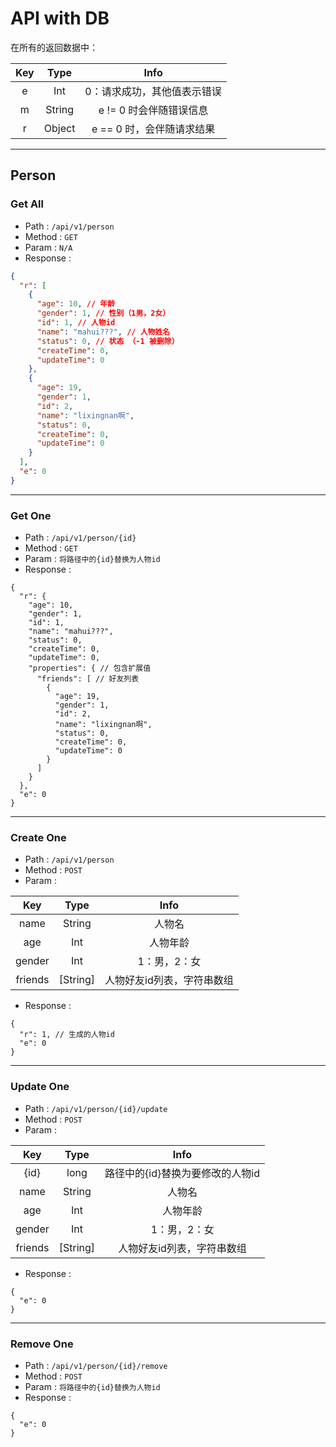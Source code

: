 # API with DB

在所有的返回数据中：

|Key|Type|Info|
|:-:|:-:|:-:|
|e|Int|0：请求成功，其他值表示错误|
|m|String|e != 0 时会伴随错误信息|
|r|Object|e == 0 时，会伴随请求结果|

---

## Person

### Get All

- Path : `/api/v1/person`
- Method : `GET`
- Param : `N/A`
- Response :

```JSON
{
  "r": [
    {
      "age": 10, // 年龄
      "gender": 1, // 性别（1男，2女）
      "id": 1, // 人物id
      "name": "mahui???", // 人物姓名
      "status": 0, // 状态 （-1 被删除）
      "createTime": 0,
      "updateTime": 0
    },
    {
      "age": 19,
      "gender": 1,
      "id": 2,
      "name": "lixingnan啊",
      "status": 0,
      "createTime": 0,
      "updateTime": 0
    }
  ],
  "e": 0
}
```

---

### Get One

- Path : `/api/v1/person/{id}`
- Method : `GET`
- Param : `将路径中的{id}替换为人物id`
- Response :

```
{
  "r": {
    "age": 10,
    "gender": 1,
    "id": 1,
    "name": "mahui???",
    "status": 0,
    "createTime": 0,
    "updateTime": 0,
    "properties": { // 包含扩展值
      "friends": [ // 好友列表
        {
          "age": 19,
          "gender": 1,
          "id": 2,
          "name": "lixingnan啊",
          "status": 0,
          "createTime": 0,
          "updateTime": 0
        }
      ]
    }
  },
  "e": 0
}
```

---

### Create One

- Path : `/api/v1/person`
- Method : `POST`
- Param : 

|Key|Type|Info|
|:--:|:--:|:--:|
|name|String|人物名|
|age|Int|人物年龄|
|gender|Int|1：男，2：女|
|friends|[String]|人物好友id列表，字符串数组|

- Response :

```
{
  "r": 1, // 生成的人物id
  "e": 0
}
```

---

### Update One

- Path : `/api/v1/person/{id}/update`
- Method : `POST`
- Param : 

|Key|Type|Info|
|:--:|:--:|:--:|
|{id}|long|路径中的{id}替换为要修改的人物id|
|name|String|人物名|
|age|Int|人物年龄|
|gender|Int|1：男，2：女|
|friends|[String]|人物好友id列表，字符串数组|

- Response :

```
{
  "e": 0
}
```

---

### Remove One

- Path : `/api/v1/person/{id}/remove`
- Method : `POST`
- Param : `将路径中的{id}替换为人物id`
- Response :

```
{
  "e": 0
}
```